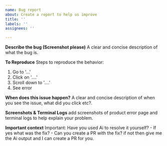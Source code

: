 ```yaml
---
name: Bug report
about: Create a report to help us improve
title: ''
labels: ''
assignees: ''

---
```


**Describe the bug (Screenshot please)**
A clear and concise description of what the bug is.

**To Reproduce**
Steps to reproduce the behavior:
1. Go to '...'
2. Click on '....'
3. Scroll down to '....'
4. See error

**When does this issue happen?**
A clear and concise description of when you see the issue, what did you click etc?.

**Screenshots & Terminal Logs**
add screenshots of product error page and terminal logs to help explain your problem.


**Important context**
Important: Have you used Ai to resolve it yourself? 
    - If yes what was the fix?
    - Can you create a PR with the fix? if not then give me the Ai output and I can create a PR for you.
